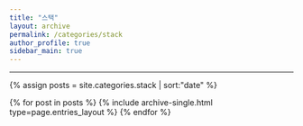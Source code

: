 ```yaml
---
title: "스택"
layout: archive
permalink: /categories/stack
author_profile: true
sidebar_main: true
---
```


<!-- 공백이 포함되어 있는 카테고리 이름의 경우 site.categories.['a b c'] 이런식으로! -->

***

{% assign posts = site.categories.stack | sort:"date" %}

{% for post in posts %}
  {% include archive-single.html type=page.entries_layout %}
{% endfor %}
